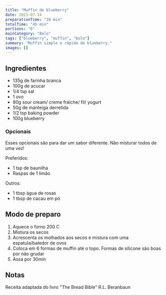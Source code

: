 ```yaml
---
title: "Muffin de blueberry"
date: 2021-07-14
preparationTime: "10 min"
totalTime: "45 min"
portions: "6"
mainCategory: "Bolo"
tags: ["blueberry", "muffin", "bolo"]
summary: "Muffin simple e rápido de blueberry."
images: []
---
```


## Ingredientes

* 135g de farinha branca
* 100g de acucar
* 1/4 tsp sal
* 1 ovo
* 80g sour cream/ creme fráiche/ fil/ yogurt
* 50g de manteiga derretida
* 1/2 tsp baking powder
* 100g blueberry

### Opcionais

Esses opcionais são para dar um sabor diferente. Não misturar todos de uma vez!

Preferidos:
* 1 tsp de baunilha
* Raspas de 1 limão

Outros:
* 1 tbsp água de rosas
* 1 tbsp de cacau em pó

## Modo de preparo

1. Aquece o forno 200 C
2. Mistura os secos
3. Acrescenta os molhados aos secos e mistura com uma espatula/batedor de ovos
4. Coloca em 6 formas de muffin até o topo. Formas de silicone são boas por não grudar
5. Assa por 30min

## Notas

Receita adaptada do livro "The Bread Bible" R.L. Beranbaun